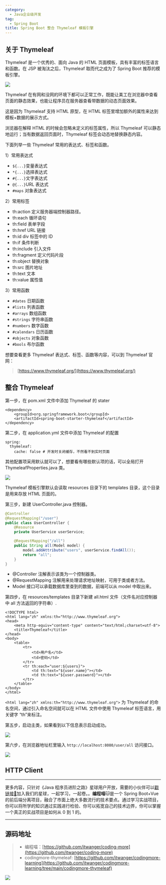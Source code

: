 ```yaml
---
category:
  - Java企业级开发
tag:
  - Spring Boot
title: Spring Boot 整合 Thymeleaf 模板引擎
---
```


## 关于 Thymeleaf

Thymeleaf 是一个优秀的、面向 Java 的 HTML 页面模板，具有丰富的标签语言和函数。在 JSP 被淘汰之后，Thymeleaf 取而代之成为了 Spring Boot 推荐的模板引擎。


![](https://cdn.tobebetterjavaer.com/tobebetterjavaer/images/springboot/thymeleaf-d373bf02-a577-4382-89b4-0b29a87ab922.png)


Thymeleaf 在有网和没网的环境下都可以正常工作，既能让美工在浏览器中查看页面的静态效果，也能让程序员在服务器查看带数据的动态页面效果。

这是因为 Thymeleaf 支持 HTML 原型，在 HTML 标签里增加额外的属性来达到模板+数据的展示方式。

浏览器在解释 HTML 的时候会忽略未定义的标签属性，所以 Thymeleaf 可以静态地运行；当有数据返回页面时，Thymeleaf 标签会动态地替换静态内容。

下面列举一些 Thymeleaf 常用的表达式、标签和函数。

1）常用表达式

- `${...}`变量表达式
- `*{...}`选择表达式
- `#{...}`文字表达式
- `@{...}`URL 表达式
- `#maps` 对象表达式

2）常用标签

- th:action 定义服务器端控制器路径。
- th:each 循环语句
- th:field 表单字段
- th:href URL 链接
- th:id div 标签中的 ID
- th:if 条件判断
- th:include 引入文件
- th:fragment 定义代码片段
- th:object 替换对象
- th:src 图片地址
- th:text 文本
- th:value 属性值

3）常用函数

- `#dates` 日期函数
- `#lists` 列表函数
- `#arrays` 数组函数
- `#strings` 字符串函数
- `#numbers` 数字函数
- `#calendars` 日历函数
- `#objects` 对象函数
- `#bools` 布尔函数

想要查看更多 Thymeleaf 表达式、标签、函数等内容，可以到 Thymeleaf 官网：

>[https://www.thymeleaf.org/](https://www.thymeleaf.org/)

## 整合 Thymeleaf

第一步，在 pom.xml 文件中添加 Thymeleaf 的 stater

```
<dependency>
    <groupId>org.springframework.boot</groupId>
    <artifactId>spring-boot-starter-thymeleaf</artifactId>
</dependency>
```

第二步，在 application.yml 文件中添加 Thymeleaf 的配置

```
spring:
  thymeleaf:
    cache: false # 开发时关闭缓存，不然看不到实时页面
```

其他配置项采用默认就可以了，想要看有哪些默认项的话，可以全局打开 ThymeleafProperties.java 类。


![](https://cdn.tobebetterjavaer.com/tobebetterjavaer/images/springboot/thymeleaf-2e0cba5c-89ae-4f1b-8cc8-0c8f86d5f520.png)

Thymeleaf 模板引擎默认会读取 resources 目录下的 templates 目录，这个目录是用来存放 HTML 页面的。

第三步，新建 UserController.java 控制器。

```java
@Controller
@RequestMapping("/user")
public class UserController {
    @Resource
    private UserService userService;

    @RequestMapping("/all")
    public String all(Model model) {
        model.addAttribute("users", userService.findAll());
        return "all";
    }
}
```

- @Controller 注解表示该类为一个控制器类。
- @RequestMapping 注解用来处理请求地址映射，可用于类或者方法。
- Model 接口可以承载数据库里查到的数据，前端可以从 model 中取出来。

第四步，在 resources/templates 目录下新建 all.html 文件（文件名对应控制器中 all 方法返回的字符串）.

```
<!DOCTYPE html>
<html lang="zh" xmlns:th="http://www.thymeleaf.org">
<head>
    <meta http-equiv="content-type" content="text/html;charset=utf-8">
    <title>Thymeleaf</title>
</head>
<body>
    <table>
        <tr>
            <td>用户名</td>
            <td>密码</td>
        </tr>
        <tr th:each="user:${users}">
            <td th:text="${user.name}"></td>
            <td th:text="${user.password}"></td>
        </tr>
    </table>
</body>
</html>
```

`<html lang="zh" xmlns:th="http://www.thymeleaf.org">` 为 Thymeleaf 的命名空间，通过引入命名空间就可以在 HTML 文件中使用 Thymeleaf 标签语言，用关键字 “th”来标注。

第五步，启动主类，如果看到以下信息表示启动成功。


![](https://cdn.tobebetterjavaer.com/tobebetterjavaer/images/springboot/thymeleaf-3e636801-32df-4591-9159-fe83f771f68d.png)

第六步，在浏览器地址栏里输入 `http://localhost:8080/user/all` 访问接口。


![](https://cdn.tobebetterjavaer.com/tobebetterjavaer/images/springboot/thymeleaf-e4b658fd-e30a-4b00-8818-ab00f8a28620.png)

## HTTP Client

----

更多内容，只针对《Java 程序员进阶之路》星球用户开放，需要的小伙伴可以[戳链接🔗](https://tobebetterjavaer.com/zhishixingqiu/)加入我们的星球，一起学习，一起卷。。**编程喵**🐱是一个 Spring Boot+Vue 的前后端分离项目，融合了市面上绝大多数流行的技术要点。通过学习实战项目，你可以将所学的知识通过实践进行检验、你可以拓宽自己的技术边界，你可以掌握一个真正的实战项目是如何从 0 到 1 的。

----

## 源码地址

> - 编程喵：[https://github.com/itwanger/coding-more](https://github.com/itwanger/coding-more)
> - codingmore-thymeleaf: [https://github.com/itwanger/codingmore-learning](https://github.com/itwanger/codingmore-learning/tree/main/codingmore-thymeleaf)

![](https://cdn.tobebetterjavaer.com/tobebetterjavaer/images/xingbiaogongzhonghao.png)